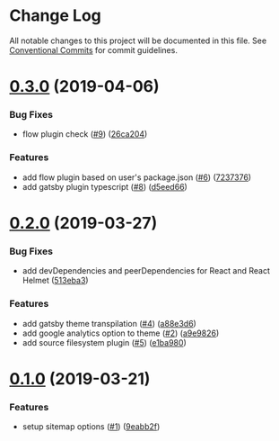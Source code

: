# Change Log

All notable changes to this project will be documented in this file.
See [Conventional Commits](https://conventionalcommits.org) for commit guidelines.

# [0.3.0](https://github.com/dslemay/gatsby-themes/tree/master/packages/gatsby-theme-dslemay-core/compare/gatsby-theme-dslemay-core@0.2.0...gatsby-theme-dslemay-core@0.3.0) (2019-04-06)

### Bug Fixes

- flow plugin check ([#9](https://github.com/dslemay/gatsby-themes/tree/master/packages/gatsby-theme-dslemay-core/issues/9)) ([26ca204](https://github.com/dslemay/gatsby-themes/tree/master/packages/gatsby-theme-dslemay-core/commit/26ca204))

### Features

- add flow plugin based on user's package.json ([#6](https://github.com/dslemay/gatsby-themes/tree/master/packages/gatsby-theme-dslemay-core/issues/6)) ([7237376](https://github.com/dslemay/gatsby-themes/tree/master/packages/gatsby-theme-dslemay-core/commit/7237376))
- add gatsby plugin typescript ([#8](https://github.com/dslemay/gatsby-themes/tree/master/packages/gatsby-theme-dslemay-core/issues/8)) ([d5eed66](https://github.com/dslemay/gatsby-themes/tree/master/packages/gatsby-theme-dslemay-core/commit/d5eed66))

# [0.2.0](https://github.com/dslemay/gatsby-themes/compare/gatsby-theme-dslemay-core@0.1.0...gatsby-theme-dslemay-core@0.2.0) (2019-03-27)

### Bug Fixes

- add devDependencies and peerDependencies for React and React Helmet ([513eba3](https://github.com/dslemay/gatsby-themes/commit/513eba3))

### Features

- add gatsby theme transpilation ([#4](https://github.com/dslemay/gatsby-themes/issues/4)) ([a88e3d6](https://github.com/dslemay/gatsby-themes/commit/a88e3d6))
- add google analytics option to theme ([#2](https://github.com/dslemay/gatsby-themes/issues/2)) ([a9e9826](https://github.com/dslemay/gatsby-themes/commit/a9e9826))
- add source filesystem plugin ([#5](https://github.com/dslemay/gatsby-themes/issues/5)) ([e1ba980](https://github.com/dslemay/gatsby-themes/commit/e1ba980))

# [0.1.0](https://github.com/dslemay/gatsby-themes/compare/gatsby-theme-dslemay-core@0.0.2...gatsby-theme-dslemay-core@0.1.0) (2019-03-21)

### Features

- setup sitemap options ([#1](https://github.com/dslemay/gatsby-themes/issues/1)) ([9eabb2f](https://github.com/dslemay/gatsby-themes/commit/9eabb2f))
